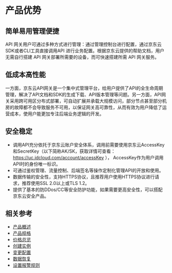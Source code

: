 # 产品优势
## 简单易用管理便捷
API 网关用户可通过多种方式进行管理：通过管理控制台进行配置，通过京东云SDK或者CLI工具直接调用API 进行业务配置。根据京东云提供的帮助文档，用户无需自行搭建 API 网关部署所需要的设备，而可快速搭建所需 API 网关服务。
## 低成本高性能
一方面，京东云API网关是一个集中式管理平台，给用户提供了API的全生命周期管理，解决了API文档和SDK的生成下载、API版本管理等问题。另一方面，API网关采用跨可用区分布式部署，可自动扩展并承载大规模访问，部分节点甚至部分机房的故障都不会导致服务不可用，以保证网关高可靠性，从而有效为用户降低了运营成本，使用户能更加专注后端业务逻辑的开发。
## 安全稳定
- 调用API充分依托于京东云账户安全体系，调用前需要使用京东云AccessKey和SecretKey（以下简称AK/SK，获取详情可查看：https://uc.jdcloud.com/account/accessKey ）， AccessKey作为用户调用API时的身份唯一标识。
- 可通过鉴权管理、流量控制、后端签名等操作定制化管理API的开放和使用。
- 数据传输的安全性，支持HTTPS协议，且推荐用户使用HTTPS协议进行请求，推荐使用SSL 2.0以上或TLS 1.2。
- 提供了基本的防DDos/CC等安全防护功能，如果需要更高安全性，可以搭配京东云安全产品。



## 相关参考

- [产品概述](../Introduction/Overview.md)
- [产品规格](../Introduction/Specification.md)
- [价格总览](../Pricing/Price-Overview.md)
- [创建实例](../Getting-Started/Create-Instance.md)
- [变更配置](../Operation-Guide/Instance-Management/Modify-Instance-Spec.md)
- [数据恢复](../Operation-Guide/Backup/Restore-Instance.md)
- [设置报警规则](../Operation-Guide/Monitoring/Alarm-Rules.md)
